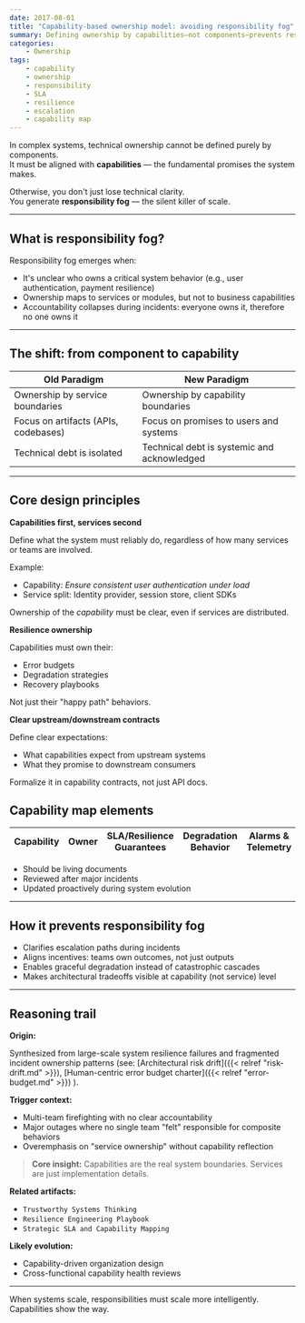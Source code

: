 ```yaml
---
date: 2017-08-01
title: "Capability-based ownership model: avoiding responsibility fog"
summary: Defining ownership by capabilities—not components—prevents responsibility fog, clarifies accountability, and ensures resilience and clear escalation in complex systems.
categories:
    - Ownership
tags:
    - capability
    - ownership
    - responsibility
    - SLA
    - resilience
    - escalation
    - capability map
---
```


In complex systems, technical ownership cannot be defined purely by components.  
It must be aligned with **capabilities** — the fundamental promises the system makes.

Otherwise, you don't just lose technical clarity.  
You generate **responsibility fog** — the silent killer of scale.

---

## What is responsibility fog?

Responsibility fog emerges when:

- It's unclear who owns a critical system behavior (e.g., user authentication, payment resilience)
- Ownership maps to services or modules, but not to business capabilities
- Accountability collapses during incidents: everyone owns it, therefore no one owns it

---

## The shift: from component to capability

| Old Paradigm | New Paradigm |
|--------------|--------------|
| Ownership by service boundaries | Ownership by capability boundaries |
| Focus on artifacts (APIs, codebases) | Focus on promises to users and systems |
| Technical debt is isolated | Technical debt is systemic and acknowledged |

---

## Core design principles

**Capabilities first, services second**

Define what the system must reliably do, regardless of how many services or teams are involved.

Example:

- Capability: *Ensure consistent user authentication under load*  
- Service split: Identity provider, session store, client SDKs

Ownership of the *capability* must be clear, even if services are distributed.

**Resilience ownership**

Capabilities must own their:

- Error budgets
- Degradation strategies
- Recovery playbooks

Not just their "happy path" behaviors.

**Clear upstream/downstream contracts**

Define clear expectations:

- What capabilities expect from upstream systems
- What they promise to downstream consumers

Formalize it in capability contracts, not just API docs.

## Capability map elements

| Capability | Owner | SLA/Resilience Guarantees | Degradation Behavior | Alarms & Telemetry |
|------------|-------|----------------------------|-----------------------|--------------------|

- Should be living documents
- Reviewed after major incidents
- Updated proactively during system evolution

---

## How it prevents responsibility fog

- Clarifies escalation paths during incidents
- Aligns incentives: teams own outcomes, not just outputs
- Enables graceful degradation instead of catastrophic cascades
- Makes architectural tradeoffs visible at capability (not service) level

---

## Reasoning trail

**Origin:**  

Synthesized from large-scale system resilience failures and fragmented incident ownership patterns (see: 
[Architectural risk drift]({{< relref "risk-drift.md" >}}), 
[Human-centric error budget charter]({{< relref "error-budget.md" >}})
).

**Trigger context:**  

- Multi-team firefighting with no clear accountability
- Major outages where no single team "felt" responsible for composite behaviors
- Overemphasis on "service ownership" without capability reflection

> **Core insight:** Capabilities are the real system boundaries. Services are just implementation details.

**Related artifacts:**  

- `Trustworthy Systems Thinking`  
- `Resilience Engineering Playbook`  
- `Strategic SLA and Capability Mapping`

**Likely evolution:** 

- Capability-driven organization design  
- Cross-functional capability health reviews

---

When systems scale, responsibilities must scale more intelligently. Capabilities show the way.
